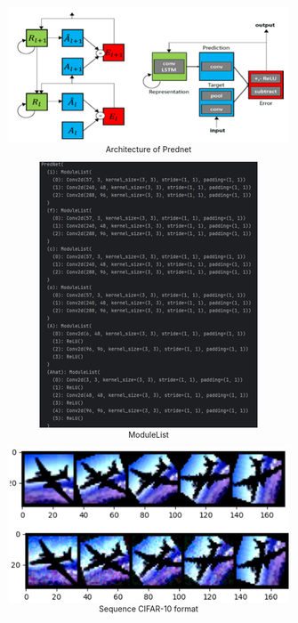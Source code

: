 <p align="center">
  <img src="https://github.com/senren001323/Prednet/blob/master/architecture/PredNet_Archi.png" alt="Alt Text">
  <br>
  Architecture of Prednet
</p>

<p align="center">
  <img src="https://github.com/senren001323/Prednet/blob/master/architecture/ModuleList.png" alt="Alt Text">
  <br>
  ModuleList
</p>

<p align="center">
  <img src="https://github.com/senren001323/Prednet/blob/master/architecture/CIFAR10_Pertur.png" alt="Alt Text">
  <br>
  Sequence CIFAR-10 format
</p>
